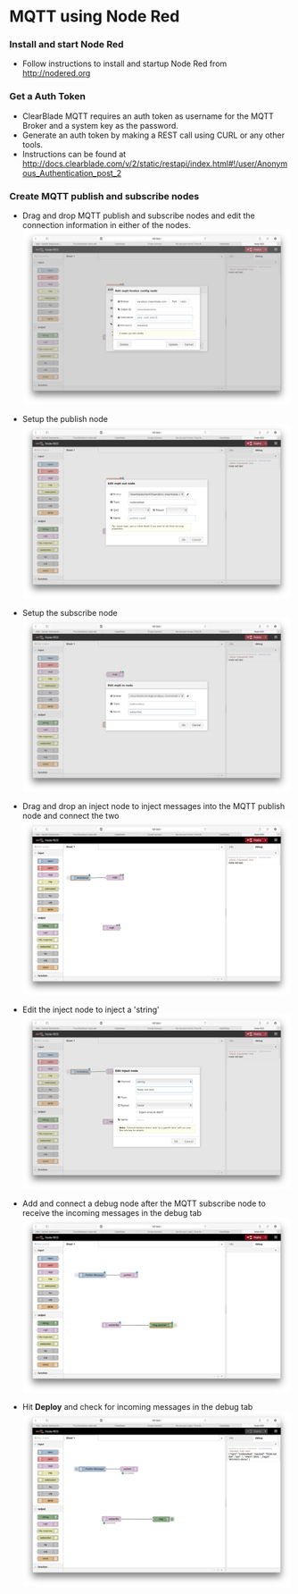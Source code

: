 # MQTT using Node Red

### Install and start Node Red
- Follow instructions to install and startup Node Red from http://nodered.org  

### Get a Auth Token
- ClearBlade MQTT requires an auth token as username for the MQTT Broker and a system key as the password.
- Generate an auth token by making a REST call using CURL or any other tools.
- Instructions can be found at http://docs.clearblade.com/v/2/static/restapi/index.html#!/user/Anonymous_Authentication_post_2  

### Create MQTT publish and subscribe nodes
- Drag and drop MQTT publish and subscribe nodes and edit the connection information in either of the nodes.  
![](images/1.png)  

- Setup the publish node
![](images/2.png)  

- Setup the subscribe node
![](images/3.png)  

- Drag and drop an inject node to inject messages into the MQTT publish node and connect the two  
![](images/4.png)  

- Edit the inject node to inject a 'string'
![](images/5.png)  

- Add and connect a debug node after the MQTT subscribe node to receive the incoming messages in the debug tab
![](images/6.png)  

- Hit **Deploy** and check for incoming messages in the debug tab  
![](images/7.png) 
